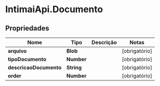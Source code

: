 # IntimaiApi.Documento

## Propriedades
Nome | Tipo | Descrição | Notas
------------ | ------------- | ------------- | -------------
**arquivo** | **Blob** |  | [obrigatório] 
**tipoDocumento** | **Number** |  | [obrigatório] 
**descricaoDocumento** | **String** |  | [obrigatório] 
**order** | **Number** |  | [obrigatório] 


